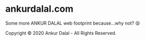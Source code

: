 # ankurdalal.com

Some more ANKUR DALAL web footprint because...why not? :stuck_out_tongue_closed_eyes:

Copyright © 2020 Ankur Dalal - All Rights Reserved.